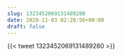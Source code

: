 ```yaml
---
slug: 1323452069131489280
date: 2020-11-03 02:28:56+00:00
draft: false
---
```


{{< tweet 1323452069131489280 >}}
